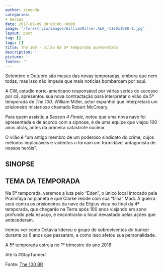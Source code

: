 ```yaml
---
author: zinenda
categories:
- Series
date: 2017-09-09 00:00:00 +0000
image: "/forestryio/images/WilliamMiller.ALH_-1160x1688-1.jpg"
layout: post
tag: []
tags: []
title: The 100 - vilão da 5ª temporada apresentado
description: ''
picture: ''
fontes: ''
---
```



Setembro e Outubro são meses das novas temporadas, embora que nem todas, mas isso não impede que mais noticias bombardem por aqui.

A CW, estudio norte-americano responsável por várias séries de sucesso por cá, apresentou sua nova contractação para interpretar o vilão da 5ª temporada de *The 100*. William Miller, actor espanhol que interpretará um prisioneiro misterioso chamado Robert McCreary.

Para quem assistiu a *Season 4 Finale*, notou que uma nova nave foi apresentada e de acordo com a sipnose, é de uma equipe que viajou 100 anos atrás, antes da primeira catastrofe nuclear.

O vilão é “um antigo membro de um poderoso sindicato do crime, cujos métodos implacáveis e violentos o tornam um formidável antagonista de nossos heróis”.

## SINOPSE

## TEMA DA TEMPORADA

Na 5ª temporada, veremos a luta pelo “Eden”, o único local intocado pela Praimfaya no planeta e que Clarke reside com sua “filha” Madi. A guerra será contra os prisioneiros da nave da Eligius vista no final da 4ª temporada, que chegarão na Terra após 100 anos viajando em sono profundo pela espaço, e encontrarão o local devastado pelas ações que antecederam.

Iremos ver como Octavia liderou o grupo de sobreviventes do bunker durante os 6 anos que passaram, e como isso afetou sua personalidade.

A 5ª temporada estreia no 1º trimestre do ano 2018

Até lá #StayTunned

Fonte: [The 100 BR](http://the100br.com/the-100-5-temporada/)